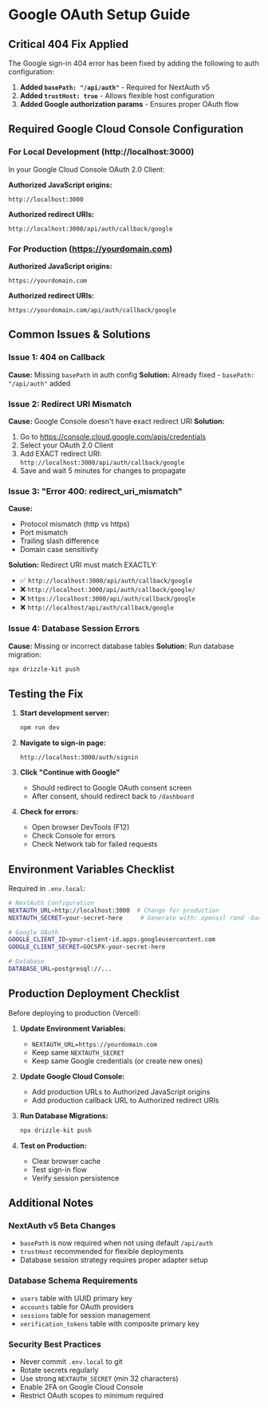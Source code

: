 # Google OAuth Setup Guide

## Critical 404 Fix Applied

The Google sign-in 404 error has been fixed by adding the following to auth configuration:

1. **Added `basePath: "/api/auth"`** - Required for NextAuth v5
2. **Added `trustHost: true`** - Allows flexible host configuration
3. **Added Google authorization params** - Ensures proper OAuth flow

## Required Google Cloud Console Configuration

### For Local Development (http://localhost:3000)

In your Google Cloud Console OAuth 2.0 Client:

**Authorized JavaScript origins:**
```
http://localhost:3000
```

**Authorized redirect URIs:**
```
http://localhost:3000/api/auth/callback/google
```

### For Production (https://yourdomain.com)

**Authorized JavaScript origins:**
```
https://yourdomain.com
```

**Authorized redirect URIs:**
```
https://yourdomain.com/api/auth/callback/google
```

## Common Issues & Solutions

### Issue 1: 404 on Callback
**Cause:** Missing `basePath` in auth config
**Solution:** Already fixed - `basePath: "/api/auth"` added

### Issue 2: Redirect URI Mismatch
**Cause:** Google Console doesn't have exact redirect URI
**Solution:**
1. Go to https://console.cloud.google.com/apis/credentials
2. Select your OAuth 2.0 Client
3. Add EXACT redirect URI: `http://localhost:3000/api/auth/callback/google`
4. Save and wait 5 minutes for changes to propagate

### Issue 3: "Error 400: redirect_uri_mismatch"
**Cause:**
- Protocol mismatch (http vs https)
- Port mismatch
- Trailing slash difference
- Domain case sensitivity

**Solution:** Redirect URI must match EXACTLY:
- ✅ `http://localhost:3000/api/auth/callback/google`
- ❌ `http://localhost:3000/api/auth/callback/google/`
- ❌ `https://localhost:3000/api/auth/callback/google`
- ❌ `http://localhost/api/auth/callback/google`

### Issue 4: Database Session Errors
**Cause:** Missing or incorrect database tables
**Solution:** Run database migration:
```bash
npx drizzle-kit push
```

## Testing the Fix

1. **Start development server:**
   ```bash
   npm run dev
   ```

2. **Navigate to sign-in page:**
   ```
   http://localhost:3000/auth/signin
   ```

3. **Click "Continue with Google"**
   - Should redirect to Google OAuth consent screen
   - After consent, should redirect back to `/dashboard`

4. **Check for errors:**
   - Open browser DevTools (F12)
   - Check Console for errors
   - Check Network tab for failed requests

## Environment Variables Checklist

Required in `.env.local`:

```bash
# NextAuth Configuration
NEXTAUTH_URL=http://localhost:3000  # Change for production
NEXTAUTH_SECRET=your-secret-here     # Generate with: openssl rand -base64 32

# Google OAuth
GOOGLE_CLIENT_ID=your-client-id.apps.googleusercontent.com
GOOGLE_CLIENT_SECRET=GOCSPX-your-secret-here

# Database
DATABASE_URL=postgresql://...
```

## Production Deployment Checklist

Before deploying to production (Vercel):

1. **Update Environment Variables:**
   - `NEXTAUTH_URL=https://yourdomain.com`
   - Keep same `NEXTAUTH_SECRET`
   - Keep same Google credentials (or create new ones)

2. **Update Google Cloud Console:**
   - Add production URLs to Authorized JavaScript origins
   - Add production callback URL to Authorized redirect URIs

3. **Run Database Migrations:**
   ```bash
   npx drizzle-kit push
   ```

4. **Test on Production:**
   - Clear browser cache
   - Test sign-in flow
   - Verify session persistence

## Additional Notes

### NextAuth v5 Beta Changes
- `basePath` is now required when not using default `/api/auth`
- `trustHost` recommended for flexible deployments
- Database session strategy requires proper adapter setup

### Database Schema Requirements
- `users` table with UUID primary key
- `accounts` table for OAuth providers
- `sessions` table for session management
- `verification_tokens` table with composite primary key

### Security Best Practices
- Never commit `.env.local` to git
- Rotate secrets regularly
- Use strong `NEXTAUTH_SECRET` (min 32 characters)
- Enable 2FA on Google Cloud Console
- Restrict OAuth scopes to minimum required
